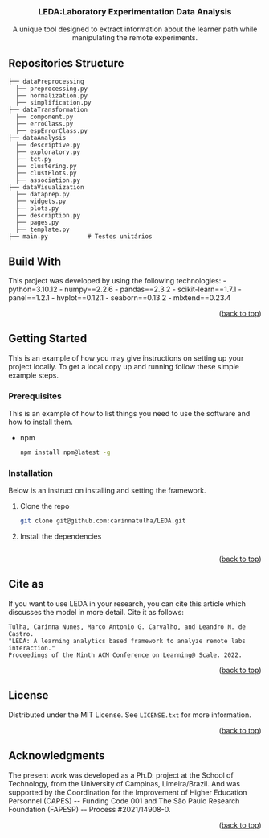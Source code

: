 <!-- PROJECT LOGO -->
<br />
<div align="center">
  <h3 align="center">LEDA:Laboratory Experimentation Data Analysis</h3>

  <p align="center">
    A unique tool designed to extract information about the learner path while manipulating the remote experiments.
  </p>
</div>

## Repositories Structure

```plaintext
├── dataPreprocessing             
  ├── preprocessing.py
  ├── normalization.py
  ├── simplification.py
├── dataTransformation            
  ├── component.py
  ├── erroClass.py
  ├── espErrorClass.py
├── dataAnalysis            
  ├── descriptive.py
  ├── exploratory.py
  ├── tct.py
  ├── clustering.py
  ├── clustPlots.py
  ├── association.py
├── dataVisualization 
  ├── dataprep.py
  ├── widgets.py 
  ├── plots.py
  ├── description.py
  ├── pages.py
  ├── template.py
├── main.py           # Testes unitários
```

<!-- BUILD WITH -->
## Build With

This project was developed by using the following technologies:
    - python=3.10.12
    - numpy==2.2.6 
    - pandas==2.3.2
    - scikit-learn==1.7.1
    - panel==1.2.1
    - hvplot==0.12.1
    - seaborn==0.13.2
    - mlxtend==0.23.4

<p align="right">(<a href="#readme-top">back to top</a>)</p>

<!-- GETTING STARTED -->
## Getting Started

This is an example of how you may give instructions on setting up your project locally.
To get a local copy up and running follow these simple example steps.

### Prerequisites

This is an example of how to list things you need to use the software and how to install them.
* npm
  ```sh
  npm install npm@latest -g
  ```

### Installation

Below is an instruct on installing and setting the framework.

1. Clone the repo
   ```sh
   git clone git@github.com:carinnatulha/LEDA.git
   ```
2. Install the dependencies
   ```sh
   
   ```

<p align="right">(<a href="#readme-top">back to top</a>)</p>

<!-- CITE AS -->
## Cite as
If you want to use LEDA in your research, you can cite this article which discusses the model in more detail. Cite it as follows:

```
Tulha, Carinna Nunes, Marco Antonio G. Carvalho, and Leandro N. de Castro.
"LEDA: A learning analytics based framework to analyze remote labs interaction."
Proceedings of the Ninth ACM Conference on Learning@ Scale. 2022.
```

<p align="right">(<a href="#readme-top">back to top</a>)</p>

<!-- LICENSE -->
## License

Distributed under the MIT License. See `LICENSE.txt` for more information.

<p align="right">(<a href="#readme-top">back to top</a>)</p>

<!-- ACKNOWLEDGMENTS -->
## Acknowledgments

The present work was developed as a Ph.D. project at the School of Technology, from the University of Campinas, Limeira/Brazil. And was supported by the Coordination for the Improvement of Higher Education Personnel (CAPES) -- Funding Code 001 and The São Paulo Research Foundation (FAPESP) -- Process \#2021/14908-0. 

<p align="right">(<a href="#readme-top">back to top</a>)</p>




